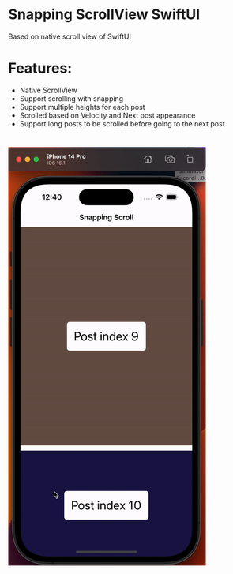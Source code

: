 # Snapping ScrollView SwiftUI

Based on native scroll view of SwiftUI

# Features:
- Native ScrollView
- Support scrolling with snapping
- Support multiple heights for each post
- Scrolled based on Velocity and Next post appearance
- Support long posts to be scrolled before going to the next post

#

![](https://github.com/sajjadsarkoobi/SnappingScrollView-SwiftUI/blob/main/SnappingScrollView/Assets.xcassets/snappingScrollview.dataset/snappingScrollview.gif)
